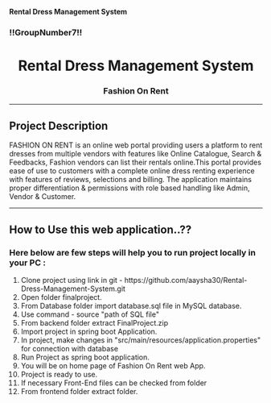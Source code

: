 <b>Rental Dress Management System</b>

<h3>!!GroupNumber7!!</h3>

<h1 align="center"> Rental Dress Management System </h1>
<h3 align="center"> Fashion On Rent </h3>
<hr>
<h2>Project Description</h2>
<p>FASHION ON RENT is an online web portal providing users a platform to rent dresses from multiple vendors with
features like Online Catalogue, Search & Feedbacks, Fashion vendors can list their rentals online.This portal
provides ease of use to customers with a complete online dress renting experience with features of reviews,
selections and billing. The application maintains proper differentiation & permissions with role based handling like
Admin, Vendor & Customer.
</p>
<hr>
<h2>How to Use this web application..??</h2>
<h3>Here below are few steps will help you to run project locally in your PC :</h3>
<ol>
	<li>Clone project using link in git - https://github.com/aaysha30/Rental-Dress-Management-System.git </li>
	<li>Open folder finalproject.</li>
	<li>From Database folder import database.sql file in MySQL database.</li>
	<li>Use command - source "path of SQL file" </li>
	<li>From backend folder extract FinalProject.zip </li>
	<li>Import project in spring boot Application.</li>
	<li>In project, make changes in "src/main/resources/application.properties" for connection with database</li>
	<li>Run Project as spring boot application.</li>
	<li>You will be on home page of Fashion On Rent web App.</li>
	<li>Project is ready to use.</li>
	<li>If necessary Front-End files can be checked from folder </li>
	<li>From frontend folder extract  folder.</li>
</ol>

